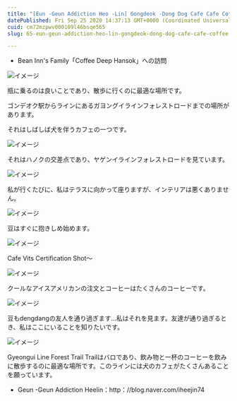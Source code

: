 ```yaml
---
title: "[Eun -Geun Addiction Heo -Lin] Gongdeok -Dong Dog Cafe Cafe Coffee"
datePublished: Fri Sep 25 2020 14:37:13 GMT+0000 (Coordinated Universal Time)
cuid: cm72mzpwv000109l46bsqe565
slug: 65-eun-geun-addiction-heo-lin-gongdeok-dong-dog-cafe-cafe-coffee

---
```



- Bean Inn's Family「Coffee Deep Hansok」への訪問

![イメージ](https://cdn.hashnode.com/res/hashnode/image/upload/v1739408613901/1b5c6ac0-e35e-41f8-b4e9-0bf7e4318b88.png)

瓶に乗るのは良いことであり、散歩に行くのに最適な場所です。

ゴンデオク駅からラインにあるガヨングイラインフォレストロードまでの場所があります。

それはしばしば犬を伴うカフェの一つです。

![イメージ](https://cdn.hashnode.com/res/hashnode/image/upload/v1739408616853/b832adc5-f470-4c0e-bc51-3a4f08c1c589.png)

それはハノクの交差点であり、ヤゲンイラインフォレストロードを見ています。

![イメージ](https://cdn.hashnode.com/res/hashnode/image/upload/v1739408619546/9e19dab3-1a96-4941-910a-ee9a0f7a467c.png)

私が行くたびに、私はテラスに向かって座りますが、インテリアは悪くありません。

![イメージ](https://cdn.hashnode.com/res/hashnode/image/upload/v1739408622144/bcab9714-3b55-4990-a3b3-cabd68e1abfc.png)

豆はすぐに抱きしめ始めます。

![イメージ](https://cdn.hashnode.com/res/hashnode/image/upload/v1739408625245/871259fb-5fcd-4f77-ab62-47d431f28d2e.png)

Cafe Vits Certification Shot〜

![イメージ](https://cdn.hashnode.com/res/hashnode/image/upload/v1739408628052/ab80b3a7-539c-485e-87a0-34b0d1c88a88.png)

クールなアイスアメリカンの注文とコーヒーはたくさんのコーヒーです。

![イメージ](https://cdn.hashnode.com/res/hashnode/image/upload/v1739408630820/f6ed7136-6e5a-4623-83a7-d0f005477935.png)

豆もdengdangの友人を通り過ぎます...私はそれを見ます。友達が通り過ぎるとき、私はここにいることを知りたいです。

![イメージ](https://cdn.hashnode.com/res/hashnode/image/upload/v1739408633750/6a921d23-ba80-4828-829e-04abedb8bd72.png)

Gyeongui Line Forest Trail Trailはバロであり、飲み物と一杯のコーヒーを飲みに散歩するのに最適な場所です。このラインには犬のカフェがたくさんあることを願っています。

- Geun -Geun Addiction Heelin：http：//blog.naver.com/iheejin74